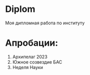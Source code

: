 # Diplom
Моя дипломная работа по институту
# Апробации:
1. Архипелаг 2023
2. Южное созвездие БАС
3. Неделя Науки
